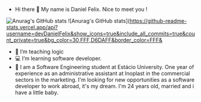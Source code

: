 - Hi there 🖖 My name is Daniel Felix. Nice to meet you !

![Anurag's GitHub stats](https://github-readme-stats.vercel.app/api?username=devDanielFelix&hide=contribs,prs)
![Anurag's GitHub stats](https://github-readme-stats.vercel.app/api?username=devDanielFelix&show_icons=true&include_all_commits=true&count_private=true&bg_color=30,FFF,D6DAFF&border_color=FFF&

- 💼 I’m teaching logic 
- 💻 I’m learning software developer.
- 💬 I am a Software Engineering student at Estácio University.
      One year of experience as an administrative assistant at Inoplast in the commercial sectors in the marketing.
      I'm looking for new opportunities as a software developer to work abroad, it's my dream.
      I'm 24 years old, married and i have a little baby.
